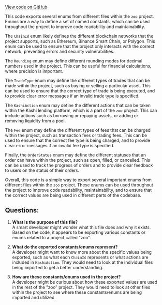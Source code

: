 [View code on GitHub](zoo-labs/zoo/blob/master/zdk/src/enums/index.ts)

This code exports several enums from different files within the `zoo` project. Enums are a way to define a set of named constants, which can be used throughout the project to improve code readability and maintainability. 

The `ChainId` enum likely defines the different blockchain networks that the project supports, such as Ethereum, Binance Smart Chain, or Polygon. This enum can be used to ensure that the project only interacts with the correct network, preventing errors and security vulnerabilities.

The `Rounding` enum may define different rounding modes for decimal numbers used in the project. This can be useful for financial calculations, where precision is important.

The `TradeType` enum may define the different types of trades that can be made within the project, such as buying or selling a particular asset. This can be used to ensure that the correct type of trade is being executed, and to provide clear error messages if an invalid trade type is specified.

The `KashiAction` enum may define the different actions that can be taken within the Kashi lending platform, which is a part of the `zoo` project. This can include actions such as borrowing or repaying assets, or adding or removing liquidity from a pool.

The `Fee` enum may define the different types of fees that can be charged within the project, such as transaction fees or trading fees. This can be used to ensure that the correct fee type is being charged, and to provide clear error messages if an invalid fee type is specified.

Finally, the `OrderStatus` enum may define the different statuses that an order can have within the project, such as open, filled, or cancelled. This can be used to track the progress of orders and to provide clear feedback to users on the status of their orders.

Overall, this code is a simple way to export several important enums from different files within the `zoo` project. These enums can be used throughout the project to improve code readability, maintainability, and to ensure that the correct values are being used in different parts of the codebase.
## Questions: 
 1. **What is the purpose of this file?**\
A smart developer might wonder what this file does and why it exists. Based on the code, it appears to be exporting various constants or enums related to a project called "zoo".

2. **What do the exported constants/enums represent?**\
A developer might want to know more about the specific values being exported, such as what each `ChainId` represents or what actions are included in `KashiAction`. They would need to look at the individual files being imported to get a better understanding.

3. **How are these constants/enums used in the project?**\
A developer might be curious about how these exported values are used in the rest of the "zoo" project. They would need to look at other files within the project to see where these constants/enums are being imported and utilized.